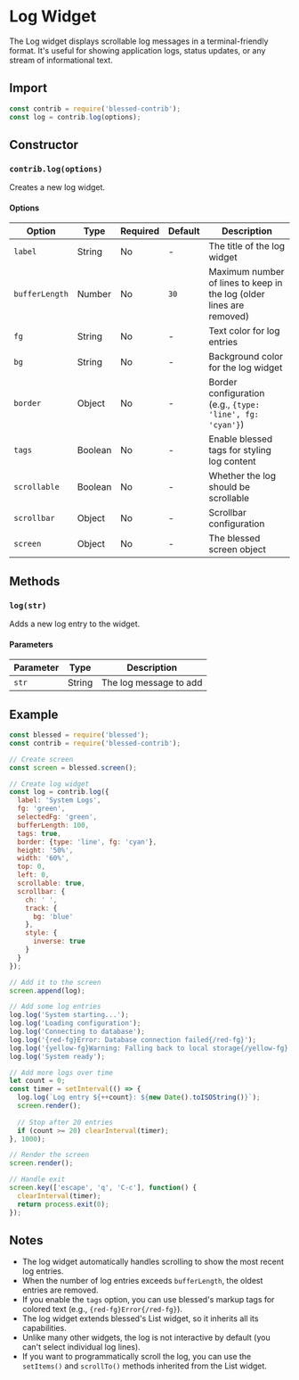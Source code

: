 # Log Widget

The Log widget displays scrollable log messages in a terminal-friendly format. It's useful for showing application logs, status updates, or any stream of informational text.

## Import

```javascript
const contrib = require('blessed-contrib');
const log = contrib.log(options);
```

## Constructor

### `contrib.log(options)`

Creates a new log widget.

#### Options

| Option | Type | Required | Default | Description |
|--------|------|----------|---------|-------------|
| `label` | String | No | - | The title of the log widget |
| `bufferLength` | Number | No | `30` | Maximum number of lines to keep in the log (older lines are removed) |
| `fg` | String | No | - | Text color for log entries |
| `bg` | String | No | - | Background color for the log widget |
| `border` | Object | No | - | Border configuration (e.g., `{type: 'line', fg: 'cyan'}`) |
| `tags` | Boolean | No | - | Enable blessed tags for styling log content |
| `scrollable` | Boolean | No | - | Whether the log should be scrollable |
| `scrollbar` | Object | No | - | Scrollbar configuration |
| `screen` | Object | No | - | The blessed screen object |

## Methods

### `log(str)`

Adds a new log entry to the widget.

#### Parameters

| Parameter | Type | Description |
|-----------|------|-------------|
| `str` | String | The log message to add |

## Example

```javascript
const blessed = require('blessed');
const contrib = require('blessed-contrib');

// Create screen
const screen = blessed.screen();

// Create log widget
const log = contrib.log({
  label: 'System Logs',
  fg: 'green',
  selectedFg: 'green',
  bufferLength: 100,
  tags: true,
  border: {type: 'line', fg: 'cyan'},
  height: '50%',
  width: '60%',
  top: 0,
  left: 0,
  scrollable: true,
  scrollbar: {
    ch: ' ',
    track: {
      bg: 'blue'
    },
    style: {
      inverse: true
    }
  }
});

// Add it to the screen
screen.append(log);

// Add some log entries
log.log('System starting...');
log.log('Loading configuration');
log.log('Connecting to database');
log.log('{red-fg}Error: Database connection failed{/red-fg}');
log.log('{yellow-fg}Warning: Falling back to local storage{/yellow-fg}');
log.log('System ready');

// Add more logs over time
let count = 0;
const timer = setInterval(() => {
  log.log(`Log entry ${++count}: ${new Date().toISOString()}`);
  screen.render();
  
  // Stop after 20 entries
  if (count >= 20) clearInterval(timer);
}, 1000);

// Render the screen
screen.render();

// Handle exit
screen.key(['escape', 'q', 'C-c'], function() {
  clearInterval(timer);
  return process.exit(0);
});
```

## Notes

- The log widget automatically handles scrolling to show the most recent log entries.
- When the number of log entries exceeds `bufferLength`, the oldest entries are removed.
- If you enable the `tags` option, you can use blessed's markup tags for colored text (e.g., `{red-fg}Error{/red-fg}`).
- The log widget extends blessed's List widget, so it inherits all its capabilities.
- Unlike many other widgets, the log is not interactive by default (you can't select individual log lines).
- If you want to programmatically scroll the log, you can use the `setItems()` and `scrollTo()` methods inherited from the List widget.